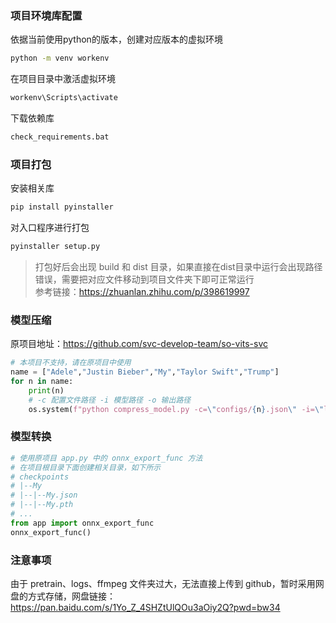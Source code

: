 ### 项目环境库配置
依据当前使用python的版本，创建对应版本的虚拟环境
```cmd
python -m venv workenv
```
在项目目录中激活虚拟环境
```cmd
workenv\Scripts\activate
```
下载依赖库
```cmd
check_requirements.bat
```

### 项目打包
安装相关库
```cmd
pip install pyinstaller
```
对入口程序进行打包
```cmd
pyinstaller setup.py
```
> 打包好后会出现 build 和 dist 目录，如果直接在dist目录中运行会出现路径错误，需要把对应文件移动到项目文件夹下即可正常运行 \
参考链接：https://zhuanlan.zhihu.com/p/398619997

### 模型压缩
原项目地址：https://github.com/svc-develop-team/so-vits-svc
```python
# 本项目不支持，请在原项目中使用
name = ["Adele","Justin Bieber","My","Taylor Swift","Trump"]
for n in name:
	print(n)
	# -c 配置文件路径 -i 模型路径 -o 输出路径
	os.system(f"python compress_model.py -c=\"configs/{n}.json\" -i=\"logs/44k/{n}.pth\" -o=\"logs/44k/{n}_release.pth\"  ")

```

### 模型转换
```python
# 使用原项目 app.py 中的 onnx_export_func 方法
# 在项目根目录下面创建相关目录，如下所示
# checkpoints
# |--My
# |--|--My.json
# |--|--My.pth
# ...
from app import onnx_export_func
onnx_export_func()
```

### 注意事项
由于 pretrain、logs、ffmpeg 文件夹过大，无法直接上传到 github，暂时采用网盘的方式存储，网盘链接：https://pan.baidu.com/s/1Yo_Z_4SHZtUlQOu3aOiy2Q?pwd=bw34